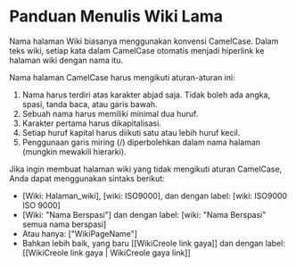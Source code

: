 # Panduan Menulis Wiki Lama

Nama halaman Wiki biasanya menggunakan konvensi CamelCase. Dalam teks wiki, setiap kata dalam CamelCase otomatis menjadi hiperlink ke halaman wiki dengan
nama itu.

Nama halaman CamelCase harus mengikuti aturan-aturan ini:
   1. Nama harus terdiri atas karakter abjad saja. Tidak boleh ada angka, spasi, tanda baca, atau garis bawah.
   2. Sebuah nama harus memiliki minimal dua huruf.
   3. Karakter pertama harus dikapitalisasi.
   4. Setiap huruf kapital harus diikuti satu atau lebih huruf kecil.
   5. Penggunaan garis miring (/) diperbolehkan dalam nama halaman (mungkin mewakili hierarki).

Jika ingin membuat halaman wiki yang tidak mengikuti aturan CamelCase, Anda dapat menggunakan sintaks berikut:
 * [Wiki: Halaman_wiki], [wiki: ISO9000], dan dengan label: [wiki: ISO9000 ISO 9000]
 * [Wiki: "Nama Berspasi"] dan dengan label: [wiki: "Nama Berspasi" semua nama berspasi]
 * Atau hanya: ["WikiPageName"]
 * Bahkan lebih baik, yang baru [[WikiCreole link gaya]] dan dengan label: [[WikiCreole link gaya | WikiCreole gaya link]]



